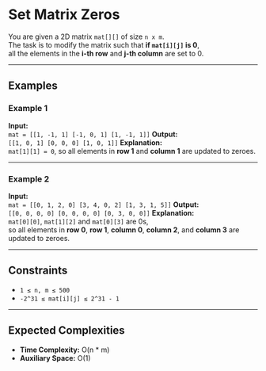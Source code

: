 # Set Matrix Zeros

You are given a 2D matrix `mat[][]` of size `n x m`.  
The task is to modify the matrix such that **if `mat[i][j]` is 0**,  
all the elements in the **i-th row** and **j-th column** are set to 0.

---

## Examples

### Example 1
**Input:**  
`mat = [[1, -1, 1] [-1, 0, 1] [1, -1, 1]]`
**Output:**  
`[[1, 0, 1] [0, 0, 0] [1, 0, 1]]`
**Explanation:**  
`mat[1][1] = 0`, so all elements in **row 1** and **column 1** are updated to zeroes.

---

### Example 2
**Input:**  
`mat = [[0, 1, 2, 0] [3, 4, 0, 2] [1, 3, 1, 5]]`
**Output:**  
`[[0, 0, 0, 0] [0, 0, 0, 0] [0, 3, 0, 0]]`
**Explanation:**  
`mat[0][0]`, `mat[1][2]` and `mat[0][3]` are 0s,  
so all elements in **row 0**, **row 1**, **column 0**, **column 2**, and **column 3** are updated to zeroes.

---

## Constraints
- `1 ≤ n, m ≤ 500`  
- `-2^31 ≤ mat[i][j] ≤ 2^31 - 1`

---

## Expected Complexities
- **Time Complexity:** O(n * m)  
- **Auxiliary Space:** O(1)